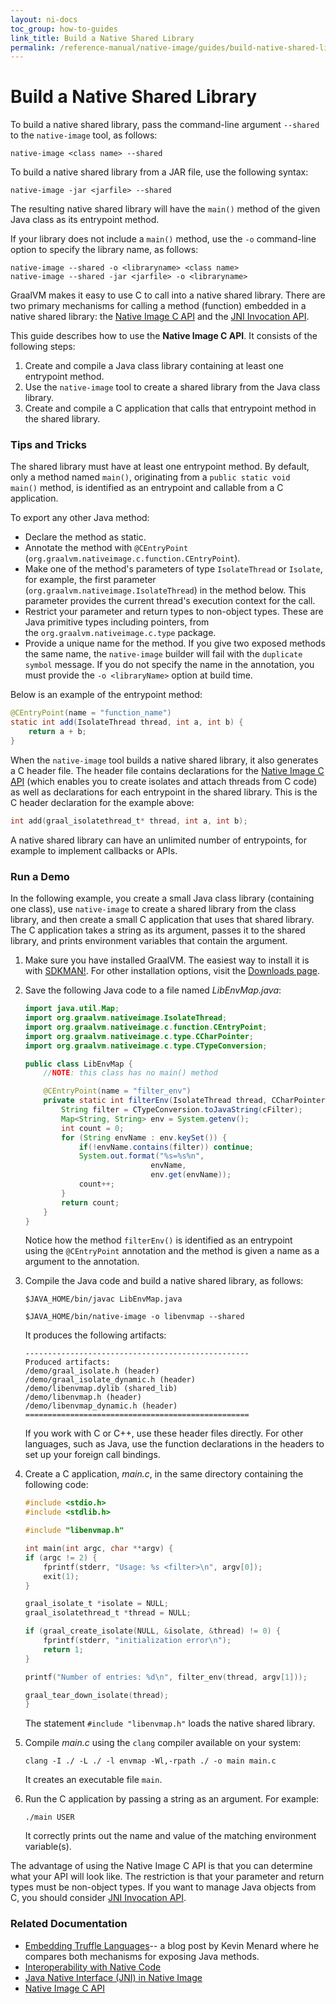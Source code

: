 ```yaml
---
layout: ni-docs
toc_group: how-to-guides
link_title: Build a Native Shared Library
permalink: /reference-manual/native-image/guides/build-native-shared-library/
---
```


# Build a Native Shared Library

To build a native shared library, pass the command-line argument `--shared` to the `native-image` tool, as follows:

```shell
native-image <class name> --shared
```

To build a native shared library from a JAR file, use the following syntax:
```shell
native-image -jar <jarfile> --shared
```

The resulting native shared library will have the `main()` method of the given Java class as its entrypoint method.

If your library does not include a `main()` method, use the `-o` command-line option to specify the library name, as follows:

```shell
native-image --shared -o <libraryname> <class name>
native-image --shared -jar <jarfile> -o <libraryname>
```

GraalVM makes it easy to use C to call into a native shared library. 
There are two primary mechanisms for calling a method (function) embedded in a native shared library: the [Native Image C API](../C-API.md) and the [JNI Invocation API](https://docs.oracle.com/en/java/javase/17/docs/specs/jni/invocation.html).

This guide describes how to use the **Native Image C API**. It consists of the following steps:
1. Create and compile a Java class library containing at least one entrypoint method.
2. Use the `native-image` tool to create a shared library from the Java class library.
3. Create and compile a C application that calls that entrypoint method in the shared library.

### Tips and Tricks

The shared library must have at least one entrypoint method.
By default, only a method named `main()`, originating from a `public static void main()` method, is identified as an entrypoint and callable from a C application.

To export any other Java method:

* Declare the method as static.
* Annotate the method with `@CEntryPoint` (`org.graalvm.nativeimage.c.function.CEntryPoint`).
* Make one of the method's parameters of type `IsolateThread` or `Isolate`, for example, the first parameter (`org.graalvm.nativeimage.IsolateThread`) in the method below. This parameter provides the current thread's execution context for the call.
* Restrict your parameter and return types to non-object types. These are Java primitive types including pointers, from the `org.graalvm.nativeimage.c.type` package.
* Provide a unique name for the method. If you give two exposed methods the same name, the `native-image` builder will fail with the `duplicate symbol` message. If you do not specify the name in the annotation, you must provide the `-o <libraryName>` option at build time.

Below is an example of the entrypoint method:

```java
@CEntryPoint(name = "function_name")
static int add(IsolateThread thread, int a, int b) {
    return a + b;
}
```

When the `native-image` tool builds a native shared library, it also generates a C header file.
The header file contains declarations for the [Native Image C API](../C-API.md) (which enables you to create isolates and attach threads from C code) as well as declarations for each entrypoint in the shared library.
This is the C header declaration for the example above:
```c
int add(graal_isolatethread_t* thread, int a, int b);
```

A native shared library can have an unlimited number of entrypoints, for example to implement callbacks or APIs.

### Run a Demo

In the following example, you create a small Java class library (containing one class), use `native-image` to create a shared library from the class library, and then create a small C application that uses that shared library.
The C application takes a string as its argument, passes it to the shared library, and prints environment variables that contain the argument.

1. Make sure you have installed GraalVM.
The easiest way to install it is with [SDKMAN!](https://sdkman.io/jdks#graal).
For other installation options, visit the [Downloads page](https://www.graalvm.org/downloads/).

2. Save the following Java code to a file named _LibEnvMap.java_:

    ```java
    import java.util.Map;
    import org.graalvm.nativeimage.IsolateThread;
    import org.graalvm.nativeimage.c.function.CEntryPoint;
    import org.graalvm.nativeimage.c.type.CCharPointer;
    import org.graalvm.nativeimage.c.type.CTypeConversion;

    public class LibEnvMap {
        //NOTE: this class has no main() method

        @CEntryPoint(name = "filter_env")
        private static int filterEnv(IsolateThread thread, CCharPointer cFilter) {
            String filter = CTypeConversion.toJavaString(cFilter);
            Map<String, String> env = System.getenv();
            int count = 0;
            for (String envName : env.keySet()) {
                if(!envName.contains(filter)) continue;
                System.out.format("%s=%s%n",
                                envName,
                                env.get(envName));
                count++;
            }
            return count;
        }
    }
    ```
    Notice how the method `filterEnv()` is identified as an entrypoint using the `@CEntryPoint` annotation and the method is given a name as a argument to the annotation. 

3. Compile the Java code and build a native shared library, as follows:
    ```shell
    $JAVA_HOME/bin/javac LibEnvMap.java
    ```
    ```shell
    $JAVA_HOME/bin/native-image -o libenvmap --shared 
    ```

    It produces the following artifacts:
    ```
    --------------------------------------------------
    Produced artifacts:
    /demo/graal_isolate.h (header)
    /demo/graal_isolate_dynamic.h (header)
    /demo/libenvmap.dylib (shared_lib)
    /demo/libenvmap.h (header)
    /demo/libenvmap_dynamic.h (header)
    ==================================================
    ```

    If you work with C or C++, use these header files directly. For other languages, such as Java, use the function declarations in the headers to set up your foreign call bindings. 

4. Create a C application, _main.c_, in the same directory containing the following code:

    ```c
    #include <stdio.h>
    #include <stdlib.h>

    #include "libenvmap.h"

    int main(int argc, char **argv) {
    if (argc != 2) {
        fprintf(stderr, "Usage: %s <filter>\n", argv[0]);
        exit(1);
    }

    graal_isolate_t *isolate = NULL;
    graal_isolatethread_t *thread = NULL;

    if (graal_create_isolate(NULL, &isolate, &thread) != 0) {
        fprintf(stderr, "initialization error\n");
        return 1;
    }

    printf("Number of entries: %d\n", filter_env(thread, argv[1]));

    graal_tear_down_isolate(thread);
    }
    ```
    
    The statement `#include "libenvmap.h"` loads the native shared library.


5. Compile _main.c_ using the `clang` compiler available on your system:
    ```shell
    clang -I ./ -L ./ -l envmap -Wl,-rpath ./ -o main main.c 
    ```
    It creates an executable file `main`.

6. Run the C application by passing a string as an argument. For example:
    ```shell
    ./main USER
    ```
    It correctly prints out the name and value of the matching environment variable(s). 

The advantage of using the Native Image C API is that you can determine what your API will look like. 
The restriction is that your parameter and return types must be non-object types.
If you want to manage Java objects from C, you should consider [JNI Invocation API](../JNI.md). 

### Related Documentation

* [Embedding Truffle Languages](https://nirvdrum.com/2022/05/09/truffle-language-embedding.html)-- a blog post by Kevin Menard where he compares both mechanisms for exposing Java methods.
* [Interoperability with Native Code](../InteropWithNativeCode.md)
* [Java Native Interface (JNI) in Native Image](../JNI.md)
* [Native Image C API](../C-API.md)
